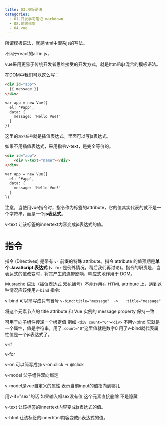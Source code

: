 ```yaml
---
title: 03.模板语法
categories:
  - 01.开发学习笔记 markdown
  - 08.前端框架
  - 04.vue
---
```


所谓模板语法，就是html中混杂js的写法。

不同于react的all in js，

vue采用更易于传统开发者思维接受的开发方式，就是html和js混合的模板语法。

在DOM中我们可以这么写：

```html
<div id="app">
  {{ message }}
</div>

var app = new Vue({
  el: '#app',
  data: {
    message: 'Hello Vue!'
  }
})
```

这里的`双花括号`就是插值表达式。里面可以写js表达式。

如果不用插值表达式，采用指令v-text，是完全等价的。

```html
<div id="app">
    <div v-text="name"></div>
</div>

var app = new Vue({
  el: '#app',
  data: {
    message: 'Hello Vue!'
  }
})
```

注意，当使用vue指令时，指令作为标签的attribute，它的值其实代表的就不是一个字符串，而是一个**js表达式**。

v-text 让该标签的innertext内容变成js表达式的值。



# 指令

指令 (Directives) 是带有 `v-` 前缀的特殊 attribute。指令 attribute 的值预期是**单个 JavaScript 表达式** (`v-for` 是例外情况，稍后我们再讨论)。指令的职责是，当表达式的值改变时，将其产生的连带影响，响应式地作用于 DOM。



Mustache 语法（插值表达式 双花括号）不能作用在 HTML attribute 上，遇到这种情况应该使用`v-bind` 指令:

v-bind 可以简写成只有冒号  `v-bind:title="message"  ->   :title="message"`

将这个元素节点的 title attribute 和 Vue 实例的 message property 保持一致

可用于向子组件传递一个绑定值 例如 `<div count="0"><div>` 不用v-bind 它就是一个属性，值是字符串，用了`:count="0"`这里值就是数字0 用了v-bind就代表属性值是一个js表达式了。

v-if

v-for 

v-on 可以简写成@   v-on:click -> @click

v-model 父子组件双向绑定

v-model是vue自定义的属性 表示当前input的值指向到哪儿

用v-if="sex"的话 如果输入框sex没有值 这个元素直接删除 不是隐藏

v-text 让该标签的innertext内容变成js表达式的值。

v-html 让该标签的innerhtml内容变成js表达式的值。

